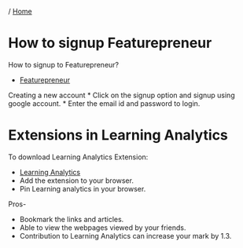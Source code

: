 / [Home](index.md)

# How to signup Featurepreneur

How to signup to Featurepreneur?
* [Featurepreneur](https://featurepreneur.com/) 

Creating a new account
    * Click on the signup option and signup using google account.
    * Enter the email id and password to login.

# Extensions in Learning Analytics

To download Learning Analytics Extension:

* [Learning Analytics](https://chrome.google.com/webstore/detail/learning-analytics/jghnmnbocllgpppgnafiipnjcanfgcdm)
* Add the extension to your browser.
* Pin Learning analytics in your browser.

Pros-
* Bookmark the links and articles.
* Able to view the webpages viewed by your friends.
* Contribution to Learning Analytics can increase your mark by 1.3.